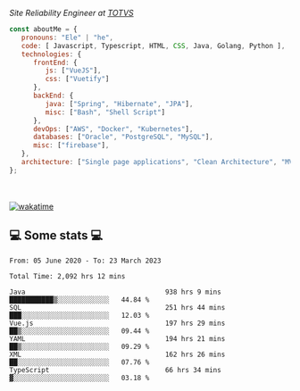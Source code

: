 <p><em>Site Reliability Engineer at <a href="https://www.totvs.com/">TOTVS</a></br>
</em></p>


```javascript
const aboutMe = {
   pronouns: "Ele" | "he",
   code: [ Javascript, Typescript, HTML, CSS, Java, Golang, Python ],
   technologies: {
      frontEnd: {
         js: ["VueJS"],
         css: ["Vuetify"]
      },
      backEnd: {
         java: ["Spring", "Hibernate", "JPA"],
         misc: ["Bash", "Shell Script"]
      },
      devOps: ["AWS", "Docker", "Kubernetes"],
      databases: ["Oracle", "PostgreSQL", "MySQL"],
      misc: ["firebase"],
   },
   architecture: ["Single page applications", "Clean Architecture", "MVC", "Microservices"],
};
```
</br></br>
[![wakatime](https://wakatime.com/badge/user/a3a8ed06-d304-4d6b-bc86-4adc418cdea7.svg)](https://wakatime.com/@a3a8ed06-d304-4d6b-bc86-4adc418cdea7)
<h2>💻 Some stats 💻</h2>

<!--START_SECTION:waka-->

```text
From: 05 June 2020 - To: 23 March 2023

Total Time: 2,092 hrs 12 mins

Java                                   938 hrs 9 mins  ███████████▒░░░░░░░░░░░░░   44.84 %
SQL                                    251 hrs 44 mins ███░░░░░░░░░░░░░░░░░░░░░░   12.03 %
Vue.js                                 197 hrs 29 mins ██▒░░░░░░░░░░░░░░░░░░░░░░   09.44 %
YAML                                   194 hrs 21 mins ██▒░░░░░░░░░░░░░░░░░░░░░░   09.29 %
XML                                    162 hrs 26 mins ██░░░░░░░░░░░░░░░░░░░░░░░   07.76 %
TypeScript                             66 hrs 34 mins  ▓░░░░░░░░░░░░░░░░░░░░░░░░   03.18 %
```

<!--END_SECTION:waka-->
